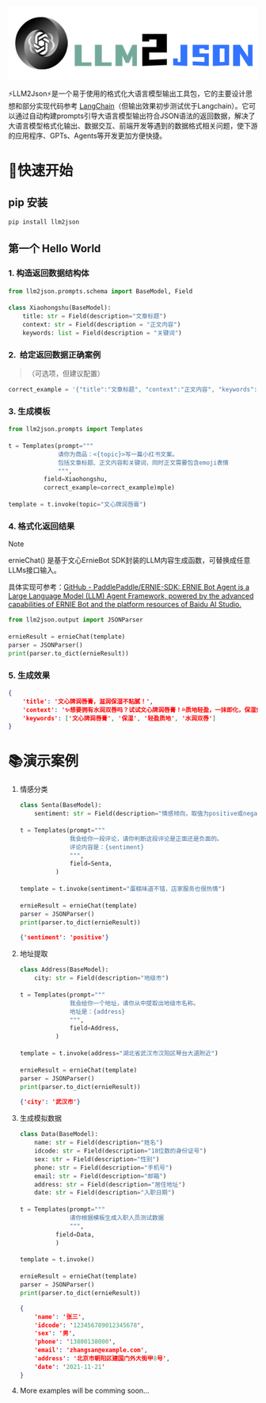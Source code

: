 <center><img src="./assets/logo.png" /></center>
<p />
⚡LLM2Json⚡是一个易于使用的格式化大语言模型输出工具包，它的主要设计思想和部分实现代码参考 <a href="https://github.com/langchain-ai/langchain">LangChain</a>（但输出效果初步测试优于Langchain）。它可以通过自动构建prompts引导大语言模型输出符合JSON语法的返回数据，解决了大语言模型格式化输出、数据交互、前端开发等遇到的数据格式相关问题，使下游的应用程序、GPTs、Agents等开发更加方便快捷。

# 🚀快速开始

## pip 安装

```bash
pip install llm2json
```

## 第一个 Hello World

### 1. 构造返回数据结构体

```python
from llm2json.prompts.schema import BaseModel, Field

class Xiaohongshu(BaseModel):
    title: str = Field(description="文章标题")
    context: str = Field(description = "正文内容")
    keywords: list = Field(description = "关键词")
```

### 2.  给定返回数据正确案例
> （可选项，但建议配置）

```python
correct_example = '{"title":"文章标题", "context":"正文内容", "keywords":["关键词1","关键词2"]}'
```

### 3. 生成模板

```python
from llm2json.prompts import Templates

t = Templates(prompt="""
              请你为商品：<{topic}>写一篇小红书文案。
              包括文章标题、正文内容和关键词，同时正文需要包含emoji表情
              """, 
          field=Xiaohongshu,
          correct_example=correct_example)mple)

template = t.invoke(topic="文心牌润唇膏")
```

### 4. 格式化返回结果

> [!NOTE]
> 
> ernieChat() 是基于文心ErnieBot SDK封装的LLM内容生成函数，可替换成任意LLMs接口输入。
> 
> 具体实现可参考：[GitHub - PaddlePaddle/ERNIE-SDK: ERNIE Bot Agent is a Large Language Model (LLM) Agent Framework, powered by the advanced capabilities of ERNIE Bot and the platform resources of Baidu AI Studio.](https://github.com/PaddlePaddle/ERNIE-SDK)

```python
from llm2json.output import JSONParser

ernieResult = ernieChat(template)
parser = JSONParser()
print(parser.to_dict(ernieResult))
```

### 5. 生成效果

```json
{
    'title': '文心牌润唇膏，滋润保湿不粘腻！',
    'context': '✨想要拥有水润双唇吗？试试文心牌润唇膏！💦质地轻盈，一抹即化，保湿效果超赞！💋',
    'keywords': ['文心牌润唇膏', '保湿', '轻盈质地', '水润双唇']
}
```

# 📚演示案例

1. 情感分类
   
   ```python
   class Senta(BaseModel):
       sentiment: str = Field(description="情感倾向，取值为positive或negative")
   
   t = Templates(prompt="""
                 我会给你一段评论，请你判断这段评论是正面还是负面的。
                 评论内容是：{sentiment}
                 """, 
                 field=Senta,
             )
   
   template = t.invoke(sentiment="蛋糕味道不错，店家服务也很热情")
   
   ernieResult = ernieChat(template)
   parser = JSONParser()
   print(parser.to_dict(ernieResult))
   ```
   
   ```json
   {'sentiment': 'positive'}
   ```

2. 地址提取
   
   ```python
   class Address(BaseModel):
       city: str = Field(description="地级市")
   
   t = Templates(prompt="""
                 我会给你一个地址，请你从中提取出地级市名称。
                 地址是：{address}
                 """, 
                 field=Address,
             )
   
   template = t.invoke(address="湖北省武汉市汉阳区琴台大道附近")
   
   ernieResult = ernieChat(template)
   parser = JSONParser()
   print(parser.to_dict(ernieResult))
   ```
   
   ```json
   {'city': '武汉市'}
   ```

3. 生成模拟数据
   
   ```python
   class Data(BaseModel):
       name: str = Field(description="姓名")
       idcode: str = Field(description="18位数的身份证号")
       sex: str = Field(description="性别")
       phone: str = Field(description="手机号")
       email: str = Field(description="邮箱")
       address: str = Field(description="居住地址")
       date: str = Field(description="入职日期")
   
   t = Templates(prompt="""
                 请你根据模板生成入职人员测试数据
                 """, 
             field=Data,
             )
   
   template = t.invoke()
   
   ernieResult = ernieChat(template)
   parser = JSONParser()
   print(parser.to_dict(ernieResult))
   ```
   
   ```json
   {
       'name': '张三',
       'idcode': '123456789012345678',
       'sex': '男',
       'phone': '13800138000',
       'email': 'zhangsan@example.com',
       'address': '北京市朝阳区建国门外大街甲8号',
       'date': '2021-11-21'
   }
   ```

4. More examples will be comming soon…
